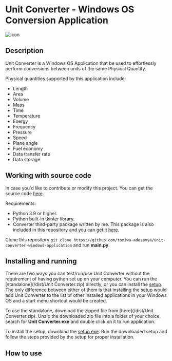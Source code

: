 # Unit Converter - Windows OS Conversion Application

  ![icon](/data/img/icon.ico)
  
## Description

Unit Converter is a Windows OS Application that be used to effortlessly perform conversions between units of the same Physical Quantity.

Physical quantities supported by this application include:
  * Length
  * Area
  * Volume
  * Mass
  * Time
  * Temperature
  * Energy
  * Frequency
  * Pressure
  * Speed
  * Plane angle
  * Fuel economy
  * Data transfer rate 
  * Data storage

## Working with source code

In case you'd like to contribute or modify this project. You can get the source code [here](/main.py).

Requirements:
  * Python 3.9 or higher.
  * Python built-in tkinter library.
  * Converter third-party package written by me. This package is also included in this repository and you can get it [here](/converter).

Clone this repository `git clone https://github.com/tomiwa-adesanya/unit-converter-windows-application` and run **main.py**.

## Installing and running 

There are two ways you can test/run/use Unit Converter without the requirement of having python set up on your computer. You can run the [standalone](/dist/Unit Converter.zip)
directly, or you can install the [setup](/dist/Unit-converter-setup.exe). The only difference between either of them is that installing the [setup](/dist/Unit-converter-setup.exe)
would add Unit Converter to the list of other installed applications in your Windows OS and a start menu shortcut would be created. 

To use the standalone, download the zipped file from [here](/dist/Unit Converter.zip). Unzip the downloaded zip file into a folder of your choice, search for 
**Unit Converter.exe** and double click on it to run application. 

To install the setup, download the [setup exe](/dist/Unit-Converter-Setup.exe). Run the downloaded setup and follow the steps provided by the setup for proper installation.

## How to use

